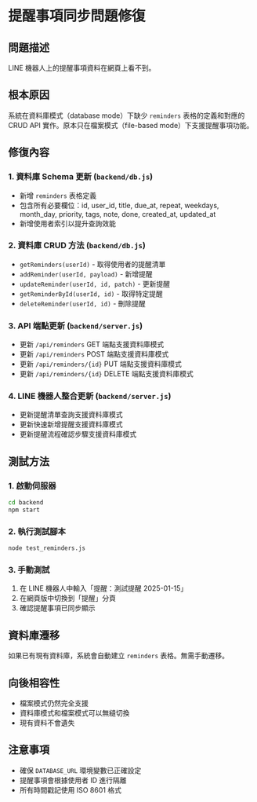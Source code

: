 # 提醒事項同步問題修復

## 問題描述
LINE 機器人上的提醒事項資料在網頁上看不到。

## 根本原因
系統在資料庫模式（database mode）下缺少 `reminders` 表格的定義和對應的 CRUD API 實作。原本只在檔案模式（file-based mode）下支援提醒事項功能。

## 修復內容

### 1. 資料庫 Schema 更新 (`backend/db.js`)
- 新增 `reminders` 表格定義
- 包含所有必要欄位：id, user_id, title, due_at, repeat, weekdays, month_day, priority, tags, note, done, created_at, updated_at
- 新增使用者索引以提升查詢效能

### 2. 資料庫 CRUD 方法 (`backend/db.js`)
- `getReminders(userId)` - 取得使用者的提醒清單
- `addReminder(userId, payload)` - 新增提醒
- `updateReminder(userId, id, patch)` - 更新提醒
- `getReminderById(userId, id)` - 取得特定提醒
- `deleteReminder(userId, id)` - 刪除提醒

### 3. API 端點更新 (`backend/server.js`)
- 更新 `/api/reminders` GET 端點支援資料庫模式
- 更新 `/api/reminders` POST 端點支援資料庫模式
- 更新 `/api/reminders/{id}` PUT 端點支援資料庫模式
- 更新 `/api/reminders/{id}` DELETE 端點支援資料庫模式

### 4. LINE 機器人整合更新 (`backend/server.js`)
- 更新提醒清單查詢支援資料庫模式
- 更新快速新增提醒支援資料庫模式
- 更新提醒流程確認步驟支援資料庫模式

## 測試方法

### 1. 啟動伺服器
```bash
cd backend
npm start
```

### 2. 執行測試腳本
```bash
node test_reminders.js
```

### 3. 手動測試
1. 在 LINE 機器人中輸入「提醒：測試提醒 2025-01-15」
2. 在網頁版中切換到「提醒」分頁
3. 確認提醒事項已同步顯示

## 資料庫遷移
如果已有現有資料庫，系統會自動建立 `reminders` 表格。無需手動遷移。

## 向後相容性
- 檔案模式仍然完全支援
- 資料庫模式和檔案模式可以無縫切換
- 現有資料不會遺失

## 注意事項
- 確保 `DATABASE_URL` 環境變數已正確設定
- 提醒事項會根據使用者 ID 進行隔離
- 所有時間戳記使用 ISO 8601 格式
